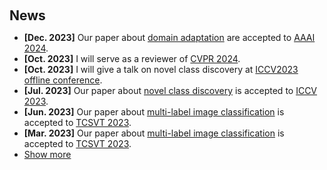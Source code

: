 <h1 id="news"></h1>

<h2 style="margin: 60px 0px 10px;">News</h2>

<ul>
<li><strong>[Dec. 2023]</strong> Our paper about <a href="https://arxiv.org/pdf/2312.10165">domain adaptation</a> are accepted to <a href="https://aaai.org/aaai-conference/">AAAI 2024</a>.</li>
<li><strong>[Oct. 2023]</strong> I will serve as a reviewer of <a href="https://cvpr.thecvf.com/">CVPR 2024</a>.</li>
<li><strong>[Oct. 2023]</strong> I will give a talk on novel class discovery at <a href="https://openaccess.thecvf.com/ICCV2023">ICCV2023 offline conference</a>.</li>
<li><strong>[Jul. 2023]</strong> Our paper about <a href="https://openaccess.thecvf.com/content/ICCV2023/papers/Wu_MetaGCD_Learning_to_Continually_Learn_in_Generalized_Category_Discovery_ICCV_2023_paper.pdf">novel class discovery</a> is accepted to <a href="https://openaccess.thecvf.com/ICCV2023">ICCV 2023</a>.</li>
<li><strong>[Jun. 2023]</strong> Our paper about <a href="https://ieeexplore.ieee.org/iel7/76/4358651/10158710.pdf">multi-label image classification</a> is accepted to <a href="https://ieeexplore.ieee.org/xpl/RecentIssue.jsp?punumber=76">TCSVT 2023</a>.</li>
<li><strong>[Mar. 2023]</strong> Our paper about <a href="https://ieeexplore.ieee.org/iel7/76/4358651/10106016.pdf">multi-label image classification</a> is accepted to <a href="https://ieeexplore.ieee.org/xpl/RecentIssue.jsp?punumber=76">TCSVT 2023</a>.</li>


  
<li> <a href="javascript:toggle_vis('newsmore')">Show more</a> </li>
<div id="newsmore" style="display:none"> 
  <li><strong>[Dec. 2022]</strong> Our paper about <a href="https://ojs.aaai.org/index.php/AAAI/article/download/26238/26010">zero-shot learning</a> is accepted to <a href="https://aaai.org/conference/aaai/aaai-22/">AAAI 2022</a>.</li>
  <li><strong>[Apr. 2021]</strong> Our paper about <a href="https://www.ijcai.org/proceedings/2021/0163.pdf">multi-label image classification</a> is accepted to <a href="https://ijcai-21.org">IJCAI 2021</a>.</li>
  
</div>

</ul>
